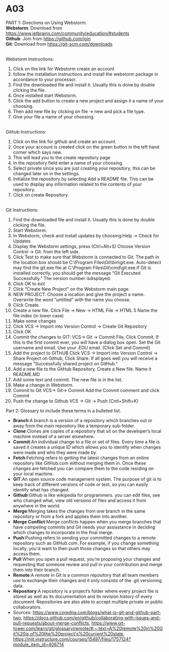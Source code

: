 # A03
PART 1: Directions on Using Webstorm.
<br>**Webstorm**: Download from https://www.jetbrains.com/community/education/#students
<br>**Github**: Join from https://github.com/join
<br>**Git**: Download from https://git-scm.com/downloads

<br>Webstorm Instructions:
1. Click on the link for Webstorm create an account 
2. follow the installation instructions and install the webstorm package in accordance to your processor.
3. Find the downloaded file and install it. Usually this is done by double clicking the file. 
4. Once installed start Webstorm.
5. Click the add button to create a new project and assign it a name of your choosing.
6. Then add new file by clicking on file -> new and pick a file type.
7. Give your file a name of your choosing.

<br>Github Instructions:
1. Click on the link for github and create an account.
2. Once your account is created click on the green button in the left hand corner which says new.
3. This will lead you to the create repository page
4. In the repository field enter a name of your choosing.
5. Select private since you are just creating your repository, this can be changed later on in the settings.
6. Initialize the repository by selecting Add a README file. This can be used to display any information related to the contents of your repository.
7. Click on create Repository.

<br>Git Instructions:
1. Find the downloaded file and install it. Usually this is done by double clicking the file. 
2. Start Webstorm.
3. In Webstorm, check and install updates by choosing:Help -> Check for Updates
4. Display the Webstorm settings, press (Ctrl+Alt+S) Choose Version Control -> Git. from the left side.
5. Click Test to make sure that Webstorm is connected to Git. The path in the location box should be C:\Program Files\Git\bin\git.exe. Auto-detect may find the git.exe file at C:\Program Files\Git\cmd\git.exe.If Git is installed correctly, you should get the message “Git Executed Successfully.” The version number isdisplayed.
6. Click OK to exit
7. Click “Create New Project” on the Webstorm main page.
8. NEW PROJECT: Choose a location and give the project a name. Overwrite the word “untitled” with the name you choose. 
9. Click Create.
10. Create a new file. Click File -> New -> HTML File -> HTML 5 Name the file index (in lower case)
11. Make some changes
12. Click VCS -> Import into Version Control -> Create Git Repository
13. Click OK
14. Commit the changes to GIT: VCS-> Git -> Commit File, Click Commit. If this is the first commit ever, you will have a dialog box open. Set the Git username and email. Use your .EDU email.  (Click Set and Commit)
15. Add the project to GITHUB Click VCS -> Import into Version Control -> Share Project on Github, Click Share. If all goes well you will receive a message “Successfully shared project on GitHub.”
16. Add a new file to the GitHub Repository. Create a New file. Name it README.MD 
17. Add some text and commit. The new file is in the list.
18. Make a change in Webstorm. 
19. Commit to Git VCS-> Git-> Commit Add the Commit comment and click Commit
20. Push the change to Github VCS -> Git -> Push (Cntl+Shift+K)


Part 2: Glossary to include these terms in a bulleted list.

* **Branch**:A branch is a version of a repository which branches out or away from the main repository like a temporary sub-folder. 
* **Clone**:Clones are copies of a repository that sit on the developer’s local machine instead of a server elsewhere.  
* **Commit**:An individual change to a file or set of files. Every time a file is saved it creates a unique ID which allows you to identify when changes were made and who they were made by. 
* **Fetch**:Fetching refers to getting the latest changes from an online repository like GitHub.com without merging them in. Once these changes are fetched you can compare them to the code residing on your local machine.  
* **GIT**:An open source code management system. The purpose of git is to keep track of different versions of code or text, so you can easily identify what has changed. 
* **Github**:Github is like wikipedia for programmers. you can edit files, see who changed what, view old versions of files and access it from anywhere in the world. 
* **Merge**:Merging takes the changes from one branch in the same repository or from a fork and applies them into another.  
* **Merge Conflict**:Merge conflicts happen when you merge branches that have competing commits and Git needs your assisstance in deciding which changes to incorporate in the final merge.  
* **Push**:Pushing refers to sending your committed changes to a remote repository such as GitHub.com. For example, if you change something locally, you'd want to then push those changes so that others may access them.  
* **Pull**:When you open a pull request, you’re proposing your changes and requesting that someone review and pull in your contribution and merge them into their branch.  
* **Remote**:A remote in Git is a common repository that all team members use to exchange their changes and it only consists of the .git versioning data.  
* **Repository**:A repository is a project’s folder where every project file is stored as well as its documentation and its revision history of every document. Repositories are also able to accept multiple private or public collaborators.
* Sources: https://www.coredna.com/blogs/what-is-git-and-github-part-two,
https://docs.github.com/en/github/collaborating-with-issues-and-pull-requests/about-merge-conflicts,
https://www.git-tower.com/learn/git/glossary/remote/#:~:text=A%20remote%20in%20Git%20is,of%20the%20project's%20current%20state,
https://njit.instructure.com/courses/15497/files/1757124?module_item_id=406714
